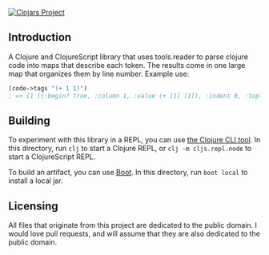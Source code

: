 [![Clojars Project](https://img.shields.io/clojars/v/tag-soup.svg)](https://clojars.org/tag-soup)

## Introduction

A Clojure and ClojureScript library that uses tools.reader to parse clojure code into maps that describe each token. The results come in one large map that organizes them by line number. Example use:

```clojure
(code->tags "(+ 1 1)")
; => {1 [{:begin? true, :column 1, :value (+ [1] [1]), :indent 0, :top-level? true, :skip-indent? true} {:delimiter? true, :column 1} {:end? true, :column 2, :next-line-indent 3, :indent 3} {:begin? true, :column 2, :value +, :indent 3, :top-level? false} {:end? true, :column 3} {:begin? true, :column 4, :value 1, :indent 3, :top-level? false} {:end? true, :column 5} {:begin? true, :column 6, :value 1, :indent 5, :top-level? false} {:end? true, :column 7} {:delimiter? true, :column 7} {:end? true, :column 8, :next-line-indent 0} {:end? true, :column 8}]}
```

## Building

To experiment with this library in a REPL, you can use [the Clojure CLI tool](https://clojure.org/guides/getting_started#_clojure_installer_and_cli_tools). In this directory, run `clj` to start a Clojure REPL, or `clj -m cljs.repl.node` to start a ClojureScript REPL.

To build an artifact, you can use [Boot](https://github.com/boot-clj/boot#install). In this directory, run `boot local` to install a local jar.

## Licensing

All files that originate from this project are dedicated to the public domain. I would love pull requests, and will assume that they are also dedicated to the public domain.
